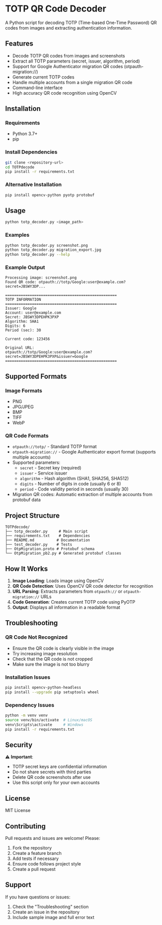 # TOTP QR Code Decoder

A Python script for decoding TOTP (Time-based One-Time Password) QR codes from images and extracting authentication information.

## Features

- Decode TOTP QR codes from images and screenshots
- Extract all TOTP parameters (secret, issuer, algorithm, period)
- Support for Google Authenticator migration QR codes (otpauth-migration://)
- Generate current TOTP codes
- Handle multiple accounts from a single migration QR code
- Command-line interface
- High accuracy QR code recognition using OpenCV

## Installation

### Requirements

- Python 3.7+
- pip

### Install Dependencies

```bash
git clone <repository-url>
cd TOTPdecode
pip install -r requirements.txt
```

### Alternative Installation

```bash
pip install opencv-python pyotp protobuf
```

## Usage

```bash
python totp_decoder.py <image_path>
```

### Examples

```bash
python totp_decoder.py screenshot.png
python totp_decoder.py migration_export.jpg
python totp_decoder.py --help
```

### Example Output

```
Processing image: screenshot.png
Found QR code: otpauth://totp/Google:user@example.com?secret=JBSWY3DP...

==================================================
TOTP INFORMATION
==================================================
Issuer: Google
Account: user@example.com
Secret: JBSWY3DPEHPK3PXP
Algorithm: SHA1
Digits: 6
Period (sec): 30

Current code: 123456

Original URL:
otpauth://totp/Google:user@example.com?secret=JBSWY3DPEHPK3PXP&issuer=Google
==================================================
```

## Supported Formats

### Image Formats
- PNG
- JPG/JPEG
- BMP
- TIFF
- WebP

### QR Code Formats
- `otpauth://totp/` - Standard TOTP format
- `otpauth-migration://` - Google Authenticator export format (supports multiple accounts)
- Supported parameters:
  - `secret` - Secret key (required)
  - `issuer` - Service issuer
  - `algorithm` - Hash algorithm (SHA1, SHA256, SHA512)
  - `digits` - Number of digits in code (usually 6 or 8)
  - `period` - Code validity period in seconds (usually 30)
- Migration QR codes: Automatic extraction of multiple accounts from protobuf data

## Project Structure

```
TOTPdecode/
├── totp_decoder.py     # Main script
├── requirements.txt    # Dependencies
├── README.md          # Documentation
├── test_decoder.py    # Tests
├── OtpMigration.proto # Protobuf schema
└── OtpMigration_pb2.py # Generated protobuf classes
```

## How It Works

1. **Image Loading**: Loads image using OpenCV
2. **QR Code Detection**: Uses OpenCV QR code detector for recognition
3. **URL Parsing**: Extracts parameters from `otpauth://` or `otpauth-migration://` URLs
4. **Code Generation**: Creates current TOTP code using PyOTP
5. **Output**: Displays all information in a readable format

## Troubleshooting

### QR Code Not Recognized

- Ensure the QR code is clearly visible in the image
- Try increasing image resolution
- Check that the QR code is not cropped
- Make sure the image is not too blurry

### Installation Issues

```bash
pip install opencv-python-headless
pip install --upgrade pip setuptools wheel
```

### Dependency Issues

```bash
python -m venv venv
source venv/bin/activate  # Linux/macOS
venv\Scripts\activate     # Windows
pip install -r requirements.txt
```

## Security

⚠️ **Important**: 
- TOTP secret keys are confidential information
- Do not share secrets with third parties
- Delete QR code screenshots after use
- Use this script only for your own accounts

## License

MIT License

## Contributing

Pull requests and issues are welcome! Please:

1. Fork the repository
2. Create a feature branch
3. Add tests if necessary
4. Ensure code follows project style
5. Create a pull request

## Support

If you have questions or issues:

1. Check the "Troubleshooting" section
2. Create an issue in the repository
3. Include sample image and full error text